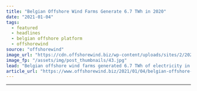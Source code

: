 ```yaml
---
title: "Belgian Offshore Wind Farms Generate 6.7 TWh in 2020"
date: "2021-01-04"
tags: 
  - featured
  - headlines
  - belgian offshore platform
  - offshorewind
source: "offshorewind"
image_url: "https://cdn.offshorewind.biz/wp-content/uploads/sites/2/2021/01/04110003/SeaMade_Otary.jpg"
image_fp: "/assets/img/post_thumbnails/43.jpg"
lead: "Belgian offshore wind farms generated 6.7 TWh of electricity in 2020, which represented 8.4"
article_url: "https://www.offshorewind.biz/2021/01/04/belgian-offshore-wind-farms-generate-6-7-twh-in-2020/"
---
```


---
